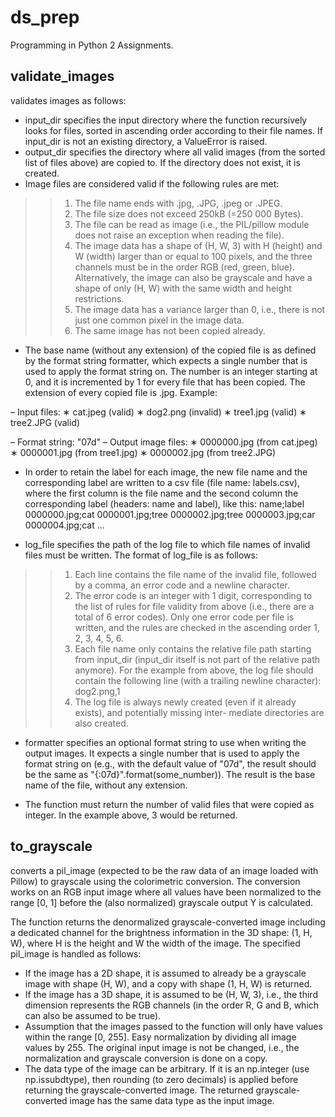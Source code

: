 # ds_prep

Programming in Python 2 Assignments.

## validate_images

validates images as follows:
+ input_dir specifies the input directory where the function recursively looks for files, 
sorted in ascending order according to their file names. If input_dir is not an existing 
directory, a ValueError is raised.
+ output_dir specifies the directory where all valid images (from the sorted list of files above)
are copied to. If the directory does not exist, it is created. 
+ Image files are considered valid if the following rules are met:
> > 1. The file name ends with .jpg, .JPG, .jpeg or .JPEG.
> > 2. The file size does not exceed 250kB (=250 000 Bytes).
> > 3. The file can be read as image (i.e., the PIL/pillow module does not raise an exception
when reading the file).
> > 4. The image data has a shape of (H, W, 3) with H (height) and W (width) larger than or
equal to 100 pixels, and the three channels must be in the order RGB (red, green, blue).
Alternatively, the image can also be grayscale and have a shape of only (H, W) with the
same width and height restrictions.
> > 5. The image data has a variance larger than 0, i.e., there is not just one common pixel in
the image data.
> > 6. The same image has not been copied already.

+ The base name (without any extension) of the copied file is as defined by the format
string formatter, which expects a single number that is used to apply the format
string on. The number is an integer starting at 0, and it is incremented by 1 for every
file that has been copied. The extension of every copied file is .jpg. Example:

– Input files:
∗ cat.jpeg (valid)
∗ dog2.png (invalid)
∗ tree1.jpg (valid)
∗ tree2.JPG (valid)

– Format string: "07d"
– Output image files:
∗ 0000000.jpg (from cat.jpeg)
∗ 0000001.jpg (from tree1.jpg)
∗ 0000002.jpg (from tree2.JPG)

+ In order to retain the label for each image, the new file name and the corresponding label are
written to a csv file (file name: labels.csv), where the first column is the file name
and the second column the corresponding label (headers: name and label), like this:
name;label
0000000.jpg;cat
0000001.jpg;tree
0000002.jpg;tree
0000003.jpg;car
0000004.jpg;cat
...

+ log_file specifies the path of the log file to which file names of invalid files must be written.
The format of log_file is as follows:
> > 1. Each line contains the file name of the invalid file, followed by a comma, an error
code and a newline character.
> > 2. The error code is an integer with 1 digit, corresponding to the list of rules for file validity
from above (i.e., there are a total of 6 error codes). Only one error code per file is
written, and the rules are checked in the ascending order 1, 2, 3, 4, 5, 6.
> > 3. Each file name only contains the relative file path starting from input_dir (input_dir itself is 
not part of the relative path anymore).
For the example from above, the log file should contain the following line (with a trailing
newline character):
dog2.png,1
> > 4. The log file is always newly created (even if it already exists), and potentially missing inter-
mediate directories are also created.

+ formatter specifies an optional format string to use when writing the output images. It
expects a single number that is used to apply the format string on (e.g., with the default value
of "07d", the result should be the same as "{:07d}".format(some_number)). The result is
the base name of the file, without any extension.

+ The function must return the number of valid files that were copied as integer. In the example
above, 3 would be returned.


## to_grayscale 
converts a pil_image (expected to be the raw data of an image loaded with Pillow) 
to grayscale using the colorimetric conversion. The conversion works on an RGB input image where 
all values have been normalized to the range [0, 1] before the (also normalized) grayscale output Y 
is calculated.

The function returns the denormalized grayscale-converted image including a dedicated channel
for the brightness information in the 3D shape: (1, H, W), where H is the height and W
the width of the image. The specified pil_image is handled as follows:
+   If the image has a 2D shape, it is assumed to already be a grayscale image with shape (H, W),
and a copy with shape (1, H, W) is returned.
+   If the image has a 3D shape, it is assumed to be (H, W, 3), i.e., the third dimension represents
the RGB channels (in the order R, G and B, which can also be assumed to be true). 
+   Assumption that the images passed to the function will only have values within the range
[0, 255]. Easy normalization by dividing all image values by 255. The original input image is not be 
changed, i.e., the normalization and grayscale conversion is done on a copy. 
+   The data type of the image can be arbitrary. If it is an np.integer (use np.issubdtype), then
rounding (to zero decimals) is applied before returning the grayscale-converted image.
The returned grayscale-converted image has the same data type as the input image.

